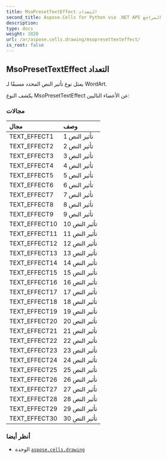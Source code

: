 ```yaml
---
title: MsoPresetTextEffect التعداد
second_title: Aspose.Cells for Python via .NET API المراجع
description:
type: docs
weight: 1020
url: /ar/aspose.cells.drawing/msopresettexteffect/
is_root: false
---
```

##  MsoPresetTextEffect التعداد
يمثل نوع تأثير النص المحدد مسبقًا لـ WordArt.



يكشف النوع MsoPresetTextEffect عن الأعضاء التاليين:

###  مجالات
| مجال| وصف|
| :- | :- |
| TEXT_EFFECT1 | تأثير النص 1|
| TEXT_EFFECT2 | تأثير النص 2|
| TEXT_EFFECT3 | تأثير النص 3|
| TEXT_EFFECT4 | تأثير النص 4|
| TEXT_EFFECT5 | تأثير النص 5|
| TEXT_EFFECT6 | تأثير النص 6|
| TEXT_EFFECT7 | تأثير النص 7|
| TEXT_EFFECT8 | تأثير النص 8|
| TEXT_EFFECT9 | تأثير النص 9|
| TEXT_EFFECT10 | تأثير النص 10|
| TEXT_EFFECT11 | تأثير النص 11|
| TEXT_EFFECT12 |تأثير النص 12|
| TEXT_EFFECT13 | تأثير النص 13|
| TEXT_EFFECT14 | تأثير النص 14|
| TEXT_EFFECT15 | تأثير النص 15|
| TEXT_EFFECT16 | تأثير النص 16|
| TEXT_EFFECT17 | تأثير النص 17|
| TEXT_EFFECT18 | تأثير النص 18|
| TEXT_EFFECT19 | تأثير النص 19|
| TEXT_EFFECT20 | تأثير النص 20|
| TEXT_EFFECT21 | تأثير النص 21|
| TEXT_EFFECT22 | تأثير النص 22|
| TEXT_EFFECT23 | تأثير النص 23|
| TEXT_EFFECT24 | تأثير النص 24|
| TEXT_EFFECT25 | تأثير النص 25|
| TEXT_EFFECT26 | تأثير النص 26|
| TEXT_EFFECT27 | تأثير النص 27|
| TEXT_EFFECT28 | تأثير النص 28|
| TEXT_EFFECT29 | تأثير النص 29|
| TEXT_EFFECT30 | تأثير النص 30|



###  أنظر أيضا
* الوحدة [`aspose.cells.drawing`](..)
